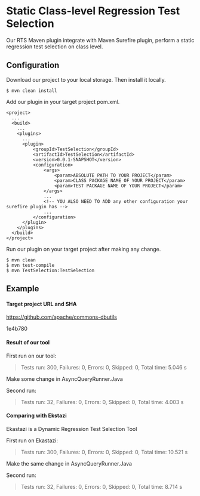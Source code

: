 # Static Class-level Regression Test Selection
Our RTS Maven plugin integrate with Maven Surefire plugin, perform a static regression test selection on class level.

## Configuration
Download our project to your local storage. Then install it locally.
```
$ mvn clean install
```

Add our plugin in your target project pom.xml.
```
<project>
  ...
  <build>
    ...
    <plugins>
      ...
      <plugin>
          <groupId>TestSelection</groupId>
          <artifactId>TestSelection</artifactId>
          <version>0.0.1-SNAPSHOT</version>
          <configuration>
              <args>
                  <param>ABSOLUTE PATH TO YOUR PROJECT</param>
                  <param>CLASS PACKAGE NAME OF YOUR PROJECT</param>
                  <param>TEST PACKAGE NAME OF YOUR PROJECT</param>
              </args>
              ...
              <!-- YOU ALSO NEED TO ADD any other configuration your surefire plugin has -->
              ...
          </configuration>
      </plugin>
    </plugins>
  </build>
</project>
```
Run our plugin on your target project after making any change.
```
$ mvn clean
$ mvn test-compile
$ mvn TestSelection:TestSelection
```

## Example
#### Target project URL and SHA

https://github.com/apache/commons-dbutils

1e4b780

#### Result of our tool
First run on our tool: 
>Tests run: 300, Failures: 0, Errors: 0, Skipped: 0, Total time: 5.046 s

Make some change in AsyncQueryRunner.Java

Second run:
>Tests run: 32, Failures: 0, Errors: 0, Skipped: 0, Total time: 4.003 s

#### Comparing with Ekstazi
Ekastazi is a Dynamic Regression Test Selection Tool

First run on Ekastazi:
>Tests run: 300, Failures: 0, Errors: 0, Skipped: 0, Total time: 10.521 s

Make the same change in AsyncQueryRunner.Java

Second run:
>Tests run: 32, Failures: 0, Errors: 0, Skipped: 0, Total time: 8.714 s


